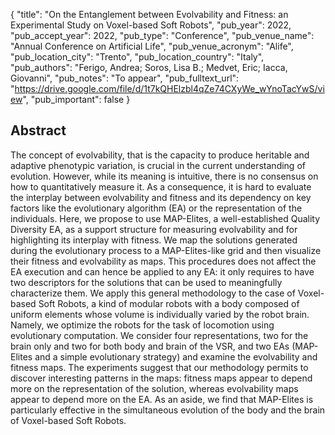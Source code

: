 {
  "title": "On the Entanglement between Evolvability and Fitness: an Experimental Study on Voxel-based Soft Robots",
  "pub_year": 2022,
  "pub_accept_year": 2022,
  "pub_type": "Conference",
  "pub_venue_name": "Annual Conference on Artificial Life",
  "pub_venue_acronym": "Alife",
  "pub_location_city": "Trento",
  "pub_location_country": "Italy",
  "pub_authors": "Ferigo, Andrea; Soros, Lisa B.; Medvet, Eric; Iacca, Giovanni",
  "pub_notes": "To appear",
  "pub_fulltext_url": "https://drive.google.com/file/d/1t7kQHElzbl4qZe74CXyWe_wYnoTacYwS/view",
  "pub_important": false
}

## Abstract
The concept of evolvability, that is the capacity to produce heritable and adaptive phenotypic variation, is crucial in the current understanding of evolution. However, while its meaning is intuitive, there is no consensus on how to quantitatively measure it. As a consequence, it is hard to evaluate the interplay between evolvability and fitness and its dependency on key factors like the evolutionary algorithm (EA) or the representation of the individuals. Here, we propose to use MAP-Elites, a well-established Quality Diversity EA, as a support structure for measuring evolvability and for highlighting its interplay with fitness. We map the solutions generated during the evolutionary process to a MAP-Elites-like grid and then visualize their fitness and evolvability as maps. This procedures does not affect the EA execution and can hence be applied to any EA: it only requires to have two descriptors for the solutions that can be used to meaningfully characterize them. We apply this general methodology to the case of Voxel-based Soft Robots, a kind of modular robots with a body composed of uniform elements whose volume is individually varied by the robot brain. Namely, we optimize the robots for the task of locomotion using evolutionary computation. We consider four representations, two for the brain only and two for both body and brain of the VSR, and two EAs (MAP-Elites and a simple evolutionary strategy) and examine the evolvability and fitness maps. The experiments suggest that our methodology permits to discover interesting patterns in the maps: fitness maps appear to depend more on the representation of the solution, whereas evolvability maps appear to depend more on the EA. As an aside, we find that MAP-Elites is particularly effective in the simultaneous evolution of the body and the brain of Voxel-based Soft Robots.

